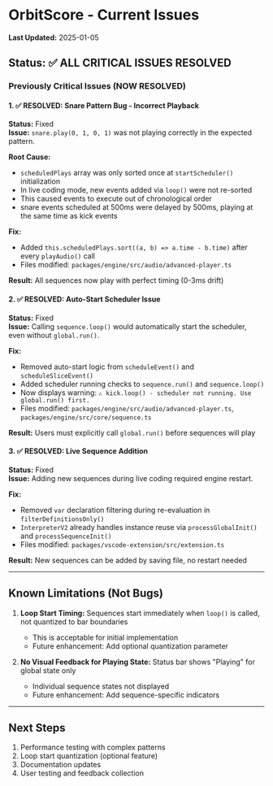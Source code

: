 # OrbitScore - Current Issues

**Last Updated:** 2025-01-05

## Status: ✅ ALL CRITICAL ISSUES RESOLVED

### Previously Critical Issues (NOW RESOLVED)

#### 1. ✅ RESOLVED: Snare Pattern Bug - Incorrect Playback
**Status:** Fixed  
**Issue:** `snare.play(0, 1, 0, 1)` was not playing correctly in the expected pattern.

**Root Cause:**
- `scheduledPlays` array was only sorted once at `startScheduler()` initialization
- In live coding mode, new events added via `loop()` were not re-sorted
- This caused events to execute out of chronological order
- snare events scheduled at 500ms were delayed by 500ms, playing at the same time as kick events

**Fix:**
- Added `this.scheduledPlays.sort((a, b) => a.time - b.time)` after every `playAudio()` call
- Files modified: `packages/engine/src/audio/advanced-player.ts`

**Result:** All sequences now play with perfect timing (0-3ms drift)

#### 2. ✅ RESOLVED: Auto-Start Scheduler Issue
**Status:** Fixed  
**Issue:** Calling `sequence.loop()` would automatically start the scheduler, even without `global.run()`.

**Fix:**
- Removed auto-start logic from `scheduleEvent()` and `scheduleSliceEvent()`
- Added scheduler running checks to `sequence.run()` and `sequence.loop()`
- Now displays warning: `⚠️ kick.loop() - scheduler not running. Use global.run() first.`
- Files modified: `packages/engine/src/audio/advanced-player.ts`, `packages/engine/src/core/sequence.ts`

**Result:** Users must explicitly call `global.run()` before sequences will play

#### 3. ✅ RESOLVED: Live Sequence Addition
**Status:** Fixed  
**Issue:** Adding new sequences during live coding required engine restart.

**Fix:**
- Removed `var` declaration filtering during re-evaluation in `filterDefinitionsOnly()`
- `InterpreterV2` already handles instance reuse via `processGlobalInit()` and `processSequenceInit()`
- Files modified: `packages/vscode-extension/src/extension.ts`

**Result:** New sequences can be added by saving file, no restart needed

---

## Known Limitations (Not Bugs)

1. **Loop Start Timing:** Sequences start immediately when `loop()` is called, not quantized to bar boundaries
   - This is acceptable for initial implementation
   - Future enhancement: Add optional quantization parameter

2. **No Visual Feedback for Playing State:** Status bar shows "Playing" for global state only
   - Individual sequence states not displayed
   - Future enhancement: Add sequence-specific indicators

---

## Next Steps

1. Performance testing with complex patterns
2. Loop start quantization (optional feature)
3. Documentation updates
4. User testing and feedback collection
